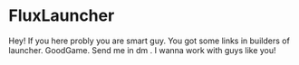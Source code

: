 # FluxLauncher

Hey! If you here probly you are smart guy. You got some links in builders of launcher. GoodGame. Send me in dm . I wanna work with guys like you!
